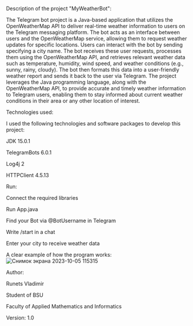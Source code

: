 Description of the project "MyWeatherBot":

The Telegram bot project is a Java-based application that utilizes the OpenWeatherMap API to deliver real-time weather information to users on the Telegram messaging platform. The bot acts as an interface between users and the OpenWeatherMap service, allowing them to request weather updates for specific locations. Users can interact with the bot by sending specifying a city name. The bot receives these user requests, processes them using the OpenWeatherMap API, and retrieves relevant weather data such as temperature, humidity, wind speed, and weather conditions (e.g., sunny, rainy, cloudy). The bot then formats this data into a user-friendly weather report and sends it back to the user via Telegram. The project leverages the Java programming language, along with the OpenWeatherMap API, to provide accurate and timely weather information to Telegram users, enabling them to stay informed about current weather conditions in their area or any other location of interest.

Technologies used:

I used the following technologies and software packages to develop this project: 

JDK 15.0.1

TelegramBots 6.0.1

Log4j 2

HTTPClient 4.5.13


Run:

Connect the required libraries

Run App.java

Find your Bot via @BotUsername in Telegram

Write /start in a chat

Enter your city to receive weather data


A clear example of how the program works:
![Снимок экрана 2023-10-05 115315](https://github.com/Vladimir-Runets/MyWeatherBot/assets/108408528/100e1a63-9929-4e9d-b6c3-8b0ff4651946)

Author: 

Runets Vladimir

Student of BSU 

Faculty of Applied Mathematics and Informatics


Version: 1.0
